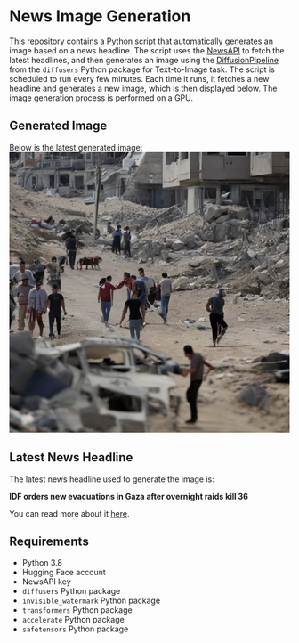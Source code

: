 # News Image Generation
This repository contains a Python script that automatically generates an image based on a news headline. The script uses the [NewsAPI](https://newsapi.org/) to fetch the latest headlines, and then generates an image using the [DiffusionPipeline](https://github.com/huggingface/diffusers) from the `diffusers` Python package for Text-to-Image task.
The script is scheduled to run every few minutes. Each time it runs, it fetches a new headline and generates a new image, which is then displayed below. The image generation process is performed on a GPU.

## Generated Image
Below is the latest generated image:
![Generated Image](image.png)

## Latest News Headline
The latest news headline used to generate the image is:

**IDF orders new evacuations in Gaza after overnight raids kill 36**

You can read more about it [here](https://news.google.com/rss/articles/CBMiakFVX3lxTE0yMHlFdUxFUUt5eThGVTNlOW05N04xVEhITEFNSXBad0t6Y3o0SXVXcldqeWctZ2N4LUpZa2wzNkZmREZwQldnMU50d1pSQWlteWpGeDQwZEdaMzJVOEVzT2VFdWZQb1d5cVE?oc=5).

## Requirements
- Python 3.8
- Hugging Face account
- NewsAPI key
- `diffusers` Python package
- `invisible_watermark` Python package
- `transformers` Python package
- `accelerate` Python package
- `safetensors` Python package

